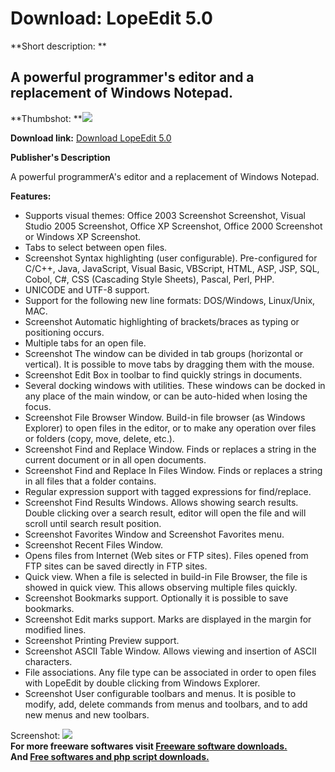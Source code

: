 # Download: LopeEdit 5.0

**Short description: **

## A powerful programmer's editor and a replacement of Windows Notepad.

  
**Thumbshot: **![](http://www.freewarefiles.com/screenshot/lopeedit_md.gif)   
  
**Download link:** [Download LopeEdit 5.0](http://freesoftwares.boysofts.com/LopeEdit_program_18045.html)  
  

**Publisher's Description**  
  

A powerful programmerA's editor and a replacement of Windows Notepad.

**Features:**

  * Supports visual themes: Office 2003 Screenshot Screenshot, Visual Studio 2005 Screenshot, Office XP Screenshot, Office 2000 Screenshot or Windows XP Screenshot. 
  * Tabs to select between open files. 
  * Screenshot Syntax highlighting (user configurable). Pre-configured for C/C++, Java, JavaScript, Visual Basic, VBScript, HTML, ASP, JSP, SQL, Cobol, C#, CSS (Cascading Style Sheets), Pascal, Perl, PHP. 
  * UNICODE and UTF-8 support. 
  * Support for the following new line formats: DOS/Windows, Linux/Unix, MAC. 
  * Screenshot Automatic highlighting of brackets/braces as typing or positioning occurs. 
  * Multiple tabs for an open file. 
  * Screenshot The window can be divided in tab groups (horizontal or vertical). It is possible to move tabs by dragging them with the mouse. 
  * Screenshot Edit Box in toolbar to find quickly strings in documents. 
  * Several docking windows with utilities. These windows can be docked in any place of the main window, or can be auto-hided when losing the focus. 
  * Screenshot File Browser Window. Build-in file browser (as Windows Explorer) to open files in the editor, or to make any operation over files or folders (copy, move, delete, etc.). 
  * Screenshot Find and Replace Window. Finds or replaces a string in the current document or in all open documents. 
  * Screenshot Find and Replace In Files Window. Finds or replaces a string in all files that a folder contains. 
  * Regular expression support with tagged expressions for find/replace. 
  * Screenshot Find Results Windows. Allows showing search results. Double clicking over a search result, editor will open the file and will scroll until search result position. 
  * Screenshot Favorites Window and Screenshot Favorites menu. 
  * Screenshot Recent Files Window. 
  * Opens files from Internet (Web sites or FTP sites). Files opened from FTP sites can be saved directly in FTP sites. 
  * Quick view. When a file is selected in build-in File Browser, the file is showed in quick view. This allows observing multiple files quickly. 
  * Screenshot Bookmarks support. Optionally it is possible to save bookmarks. 
  * Screenshot Edit marks support. Marks are displayed in the margin for modified lines. 
  * Screenshot Printing Preview support. 
  * Screenshot ASCII Table Window. Allows viewing and insertion of ASCII characters. 
  * File associations. Any file type can be associated in order to open files with LopeEdit by double clicking from Windows Explorer. 
  * Screenshot User configurable toolbars and menus. It is posible to modify, add, delete commands from menus and toolbars, and to add new menus and new toolbars. 

  
  
Screenshot: ![](http://www.freewarefiles.com/screenshot/lopeedit.gif)  
**For more freeware softwares visit [Freeware software downloads.](http://freesoftwares.boysofts.com/)**   
**And [Free softwares and php script downloads.](http://www.boysofts.com/)**

